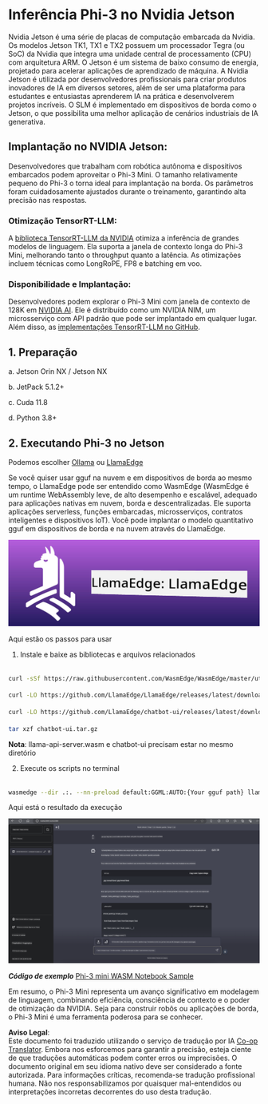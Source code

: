 <!--
CO_OP_TRANSLATOR_METADATA:
{
  "original_hash": "be4101a30d98e95a71d42c276e8bcd37",
  "translation_date": "2025-07-16T20:41:51+00:00",
  "source_file": "md/01.Introduction/03/Jetson_Inference.md",
  "language_code": "br"
}
-->
# **Inferência Phi-3 no Nvidia Jetson**

Nvidia Jetson é uma série de placas de computação embarcada da Nvidia. Os modelos Jetson TK1, TX1 e TX2 possuem um processador Tegra (ou SoC) da Nvidia que integra uma unidade central de processamento (CPU) com arquitetura ARM. O Jetson é um sistema de baixo consumo de energia, projetado para acelerar aplicações de aprendizado de máquina. A Nvidia Jetson é utilizada por desenvolvedores profissionais para criar produtos inovadores de IA em diversos setores, além de ser uma plataforma para estudantes e entusiastas aprenderem IA na prática e desenvolverem projetos incríveis. O SLM é implementado em dispositivos de borda como o Jetson, o que possibilita uma melhor aplicação de cenários industriais de IA generativa.

## Implantação no NVIDIA Jetson:
Desenvolvedores que trabalham com robótica autônoma e dispositivos embarcados podem aproveitar o Phi-3 Mini. O tamanho relativamente pequeno do Phi-3 o torna ideal para implantação na borda. Os parâmetros foram cuidadosamente ajustados durante o treinamento, garantindo alta precisão nas respostas.

### Otimização TensorRT-LLM:
A [biblioteca TensorRT-LLM da NVIDIA](https://github.com/NVIDIA/TensorRT-LLM?WT.mc_id=aiml-138114-kinfeylo) otimiza a inferência de grandes modelos de linguagem. Ela suporta a janela de contexto longa do Phi-3 Mini, melhorando tanto o throughput quanto a latência. As otimizações incluem técnicas como LongRoPE, FP8 e batching em voo.

### Disponibilidade e Implantação:
Desenvolvedores podem explorar o Phi-3 Mini com janela de contexto de 128K em [NVIDIA AI](https://www.nvidia.com/en-us/ai-data-science/generative-ai/). Ele é distribuído como um NVIDIA NIM, um microsserviço com API padrão que pode ser implantado em qualquer lugar. Além disso, as [implementações TensorRT-LLM no GitHub](https://github.com/NVIDIA/TensorRT-LLM).

## **1. Preparação**

a. Jetson Orin NX / Jetson NX

b. JetPack 5.1.2+

c. Cuda 11.8

d. Python 3.8+

## **2. Executando Phi-3 no Jetson**

Podemos escolher [Ollama](https://ollama.com) ou [LlamaEdge](https://llamaedge.com)

Se você quiser usar gguf na nuvem e em dispositivos de borda ao mesmo tempo, o LlamaEdge pode ser entendido como WasmEdge (WasmEdge é um runtime WebAssembly leve, de alto desempenho e escalável, adequado para aplicações nativas em nuvem, borda e descentralizadas. Ele suporta aplicações serverless, funções embarcadas, microsserviços, contratos inteligentes e dispositivos IoT). Você pode implantar o modelo quantitativo gguf em dispositivos de borda e na nuvem através do LlamaEdge.

![llamaedge](../../../../../translated_images/llamaedge.e9d6ff96dff11cf729d0c895601ffb284d46998dd44022f5a3ebd3745c91e7db.br.jpg)

Aqui estão os passos para usar

1. Instale e baixe as bibliotecas e arquivos relacionados

```bash

curl -sSf https://raw.githubusercontent.com/WasmEdge/WasmEdge/master/utils/install.sh | bash -s -- --plugin wasi_nn-ggml

curl -LO https://github.com/LlamaEdge/LlamaEdge/releases/latest/download/llama-api-server.wasm

curl -LO https://github.com/LlamaEdge/chatbot-ui/releases/latest/download/chatbot-ui.tar.gz

tar xzf chatbot-ui.tar.gz

```

**Nota**: llama-api-server.wasm e chatbot-ui precisam estar no mesmo diretório

2. Execute os scripts no terminal

```bash

wasmedge --dir .:. --nn-preload default:GGML:AUTO:{Your gguf path} llama-api-server.wasm -p phi-3-chat

```

Aqui está o resultado da execução

![llamaedgerun](../../../../../translated_images/llamaedgerun.bed921516c9a821cf23486eee46e18241c442f862976040c2681b36b905125a6.br.png)

***Código de exemplo*** [Phi-3 mini WASM Notebook Sample](https://github.com/Azure-Samples/Phi-3MiniSamples/tree/main/wasm)

Em resumo, o Phi-3 Mini representa um avanço significativo em modelagem de linguagem, combinando eficiência, consciência de contexto e o poder de otimização da NVIDIA. Seja para construir robôs ou aplicações de borda, o Phi-3 Mini é uma ferramenta poderosa para se conhecer.

**Aviso Legal**:  
Este documento foi traduzido utilizando o serviço de tradução por IA [Co-op Translator](https://github.com/Azure/co-op-translator). Embora nos esforcemos para garantir a precisão, esteja ciente de que traduções automáticas podem conter erros ou imprecisões. O documento original em seu idioma nativo deve ser considerado a fonte autorizada. Para informações críticas, recomenda-se tradução profissional humana. Não nos responsabilizamos por quaisquer mal-entendidos ou interpretações incorretas decorrentes do uso desta tradução.